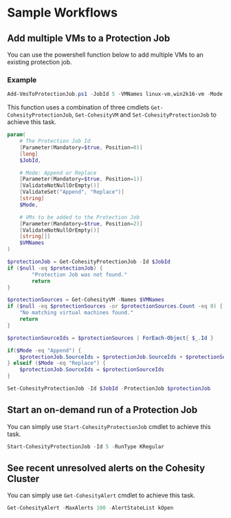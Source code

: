 # Sample Workflows

## Add multiple VMs to a Protection Job
You can use the powershell function below to add multiple VMs to an existing protection job.

### Example
```powershell
Add-VmsToProtectionJob.ps1 -JobId 5 -VMNames linux-vm,win2k16-vm -Mode Append
```

This function uses a combination of three cmdlets `Get-CohesityProtectionJob`, `Get-CohesityVM` and `Set-CohesityProtectionJob` to achieve this task.

```powershell
param(
    # The Protection Job Id
    [Parameter(Mandatory=$true, Position=0)]
    [long]
    $JobId,

    # Mode: Append or Replace
    [Parameter(Mandatory=$true, Position=1)]
    [ValidateNotNullOrEmpty()]
    [ValidateSet("Append", "Replace")]
    [string]
    $Mode,

    # VMs to be added to the Protection Job
    [Parameter(Mandatory=$true, Position=2)]
    [ValidateNotNullOrEmpty()]
    [string[]]
    $VMNames
)

$protectionJob = Get-CohesityProtectionJob -Id $JobId
if ($null -eq $protectionJob) {
        "Protection Job was not found."
        return
}

$protectionSources = Get-CohesityVM -Names $VMNames
if ($null -eq $protectionSources -or $protectionSources.Count -eq 0) {
    "No matching virtual machines found."
    return
}

$protectionSourceIds = $protectionSources | ForEach-Object{ $_.Id }

if($Mode -eq "Append") {
    $protectionJob.SourceIds = $protectionJob.SourceIds + $protectionSourceIds    
} elseif ($Mode -eq "Replace") {
    $protectionJob.SourceIds = $protectionSourceIds    
}        

Set-CohesityProtectionJob -Id $JobId -ProtectionJob $protectionJob
```

## Start an on-demand run of a Protection Job
You can simply use `Start-CohesityProtectionJob` cmdlet to achieve this task.

```powershell
Start-CohesityProtectionJob -Id 5 -RunType KRegular
```

## See recent unresolved alerts on the Cohesity Cluster
You can simply use `Get-CohesityAlert` cmdlet to achieve this task.

```powershell
Get-CohesityAlert -MaxAlerts 100 -AlertStateList kOpen
```
